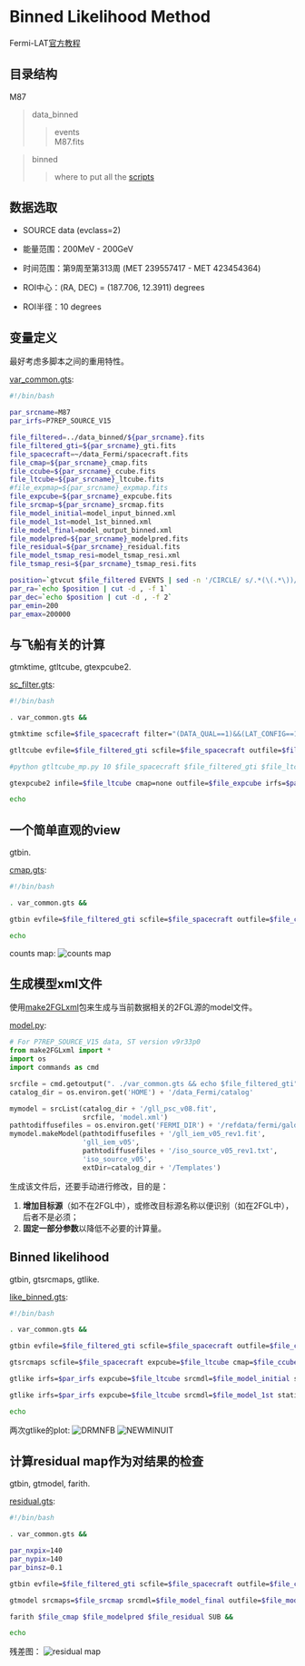 # Binned Likelihood Method

Fermi-LAT[官方教程](http://fermi.gsfc.nasa.gov/ssc/data/analysis/scitools/binned_likelihood_tutorial.html)

## 目录结构

M87

>data_binned  
>>events  
>>M87.fits

>binned  
>>where to put all the [scripts](binned/)  


## 数据选取

* SOURCE data (evclass=2)

* 能量范围：200MeV - 200GeV

* 时间范围：第9周至第313周 (MET 239557417 - MET 423454364)

* ROI中心：(RA, DEC) = (187.706, 12.3911) degrees

* ROI半径：10 degrees


## 变量定义

最好考虑多脚本之间的重用特性。

[var_common.gts](binned/var_common.gts):
```bash
#!/bin/bash

par_srcname=M87
par_irfs=P7REP_SOURCE_V15

file_filtered=../data_binned/${par_srcname}.fits
file_filtered_gti=${par_srcname}_gti.fits
file_spacecraft=~/data_Fermi/spacecraft.fits
file_cmap=${par_srcname}_cmap.fits
file_ccube=${par_srcname}_ccube.fits
file_ltcube=${par_srcname}_ltcube.fits
#file_expmap=${par_srcname}_expmap.fits
file_expcube=${par_srcname}_expcube.fits
file_srcmap=${par_srcname}_srcmap.fits
file_model_initial=model_input_binned.xml
file_model_1st=model_1st_binned.xml
file_model_final=model_output_binned.xml
file_modelpred=${par_srcname}_modelpred.fits
file_residual=${par_srcname}_residual.fits
file_model_tsmap_resi=model_tsmap_resi.xml
file_tsmap_resi=${par_srcname}_tsmap_resi.fits

position=`gtvcut $file_filtered EVENTS | sed -n '/CIRCLE/ s/.*(\(.*\))/\1/p'`
par_ra=`echo $position | cut -d , -f 1` 
par_dec=`echo $position | cut -d , -f 2`
par_emin=200
par_emax=200000
```

## 与飞船有关的计算

gtmktime, gtltcube, gtexpcube2.

[sc_filter.gts](binned/sc_filter.gts):
```bash
#!/bin/bash

. var_common.gts &&

gtmktime scfile=$file_spacecraft filter="(DATA_QUAL==1)&&(LAT_CONFIG==1)&&ABS(ROCK_ANGLE)<52" roicut=yes evfile=$file_filtered outfile=$file_filtered_gti &&

gtltcube evfile=$file_filtered_gti scfile=$file_spacecraft outfile=$file_ltcube dcostheta=0.025 binsz=1 &&

#python gtltcube_mp.py 10 $file_spacecraft $file_filtered_gti $file_ltcube --zmax 100 &&

gtexpcube2 infile=$file_ltcube cmap=none outfile=$file_expcube irfs=$par_irfs nxpix=400 nypix=400 binsz=0.2 coordsys=CEL xref=$par_ra yref=$par_dec axisrot=0 proj=AIT ebinalg=LOG emin=$par_emin emax=$par_emax enumbins=30 ebinfile=none &&

echo
```

## 一个简单直观的view

gtbin.

[cmap.gts](binned/cmap.gts):
```bash
#!/bin/bash

. var_common.gts &&

gtbin evfile=$file_filtered_gti scfile=$file_spacecraft outfile=$file_cmap algorithm=CMAP nxpix=200 nypix=200 binsz=0.1 coordsys=CEL xref=$par_ra yref=$par_dec axisrot=0 proj=AIT &&

echo
```

counts map:
![counts map](binned/M87_cmap.png)


## 生成模型xml文件

使用[make2FGLxml](http://fermi.gsfc.nasa.gov/ssc/data/analysis/user/)包来生成与当前数据相关的2FGL源的model文件。

[model.py](binned/model.py):
```python
# For P7REP_SOURCE_V15 data, ST version v9r33p0
from make2FGLxml import *
import os
import commands as cmd

srcfile = cmd.getoutput(". ./var_common.gts && echo $file_filtered_gti")
catalog_dir = os.environ.get('HOME') + '/data_Fermi/catalog'

mymodel = srcList(catalog_dir + '/gll_psc_v08.fit',
                  srcfile, 'model.xml')
pathtodiffusefiles = os.environ.get('FERMI_DIR') + '/refdata/fermi/galdiffuse'
mymodel.makeModel(pathtodiffusefiles + '/gll_iem_v05_rev1.fit',
                  'gll_iem_v05',
                  pathtodiffusefiles + '/iso_source_v05_rev1.txt',
                  'iso_source_v05',
                  extDir=catalog_dir + '/Templates')
```

生成该文件后，还要手动进行修改，目的是：  
1. **增加目标源**（如不在2FGL中），或修改目标源名称以便识别（如在2FGL中），后者不是必须；  
2. **固定一部分参数**以降低不必要的计算量。

## Binned likelihood

gtbin, gtsrcmaps, gtlike.

[like_binned.gts](binned/like_binned.gts):
```bash
#!/bin/bash

. var_common.gts &&

gtbin evfile=$file_filtered_gti scfile=$file_spacecraft outfile=$file_ccube algorithm=CCUBE ebinalg=LOG emin=$par_emin emax=$par_emax enumbins=30 nxpix=140 nypix=140 binsz=0.1 coordsys=CEL xref=$par_ra yref=$par_dec axisrot=0 proj=AIT &&

gtsrcmaps scfile=$file_spacecraft expcube=$file_ltcube cmap=$file_ccube srcmdl=$file_model_initial bexpmap=$file_expcube outfile=$file_srcmap irfs=$par_irfs ptsrc=no &&

gtlike irfs=$par_irfs expcube=$file_ltcube srcmdl=$file_model_initial statistic=BINNED optimizer=DRMNFB evfile=$file_filtered_gti scfile=$file_spacecraft cmap=$file_srcmap bexpmap=$file_expcube sfile=$file_model_1st results=result_1st.dat specfile=counts_spectra_1st.fits plot=yes &&

gtlike irfs=$par_irfs expcube=$file_ltcube srcmdl=$file_model_1st statistic=BINNED optimizer=NEWMINUIT evfile=$file_filtered_gti scfile=$file_spacecraft cmap=$file_srcmap bexpmap=$file_expcube sfile=$file_model_final results=result_final.dat specfile=counts_spectra_final.fits plot=yes &&

echo
```

两次gtlike的plot:
![DRMNFB](binned/M87_binned_DRMNFB.png)
![NEWMINUIT](binned/M87_binned_NEWMINUIT.png)

## 计算residual map作为对结果的检查

gtbin, gtmodel, farith.

[residual.gts](binned/residual.gts):
```bash
#!/bin/bash

. var_common.gts &&

par_nxpix=140
par_nypix=140
par_binsz=0.1

gtbin evfile=$file_filtered_gti scfile=$file_spacecraft outfile=$file_cmap algorithm=CMAP nxpix=$par_nxpix nypix=$par_nypix binsz=$par_binsz coordsys=CEL xref=$par_ra yref=$par_dec axisrot=0 proj=AIT &&

gtmodel srcmaps=$file_srcmap srcmdl=$file_model_final outfile=$file_modelpred irfs=$par_irfs expcube=$file_ltcube bexpmap=$file_expcube &&

farith $file_cmap $file_modelpred $file_residual SUB &&

echo
```

残差图：
![residual map](binned/M87_residual.png)
